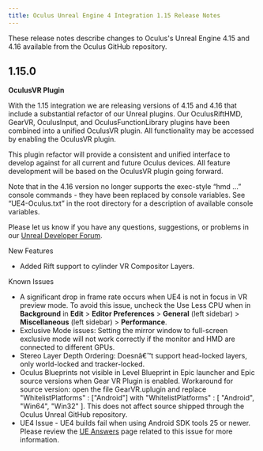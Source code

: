 ```yaml
---
title: Oculus Unreal Engine 4 Integration 1.15 Release Notes
---
```


These release notes describe changes to Oculus's Unreal Engine 4.15 and 4.16 available from the Oculus GitHub repository.

## 1.15.0

**OculusVR Plugin**

With the 1.15 integration we are releasing versions of 4.15 and 4.16 that include a substantial refactor of our Unreal plugins. Our OculusRiftHMD, GearVR, OculusInput, and OculusFunctionLibrary plugins have been combined into a unified OculusVR plugin. All functionality may be accessed by enabling the OculusVR plugin.

This plugin refactor will provide a consistent and unified interface to develop against for all current and future Oculus devices. All feature development will be based on the OculusVR plugin going forward.

Note that in the 4.16 version no longer supports the exec-style “hmd …” console commands - they have been replaced by console variables. See “UE4-Oculus.txt” in the root directory for a description of available console variables.

Please let us know if you have any questions, suggestions, or problems in our [Unreal Developer Forum](https://forums.oculus.com/developer/categories/unreal).

New Features

* Added Rift support to cylinder VR Compositor Layers. 


Known Issues

* A significant drop in frame rate occurs when UE4 is not in focus in VR preview mode. To avoid this issue, uncheck the Use Less CPU when in **Background** in **Edit** &gt; **Editor Preferences** &gt; **General** (left sidebar) &gt; **Miscellaneous** (left sidebar) &gt; **Performance**.
* Exclusive Mode issues: Setting the mirror window to full-screen exclusive mode will not work correctly if the monitor and HMD are connected to different GPUs.
* Stereo Layer Depth Ordering: Doesnâ€™t support head-locked layers, only world-locked and tracker-locked.
* Oculus Blueprints not visible in Level Blueprint in Epic launcher and Epic source versions when Gear VR Plugin is enabled. Workaround for source version: open the file GearVR.uplugin and replace "WhitelistPlatforms" : ["Android"] with "WhitelistPlatforms" : [ "Android", "Win64", "Win32" ]. This does not affect source shipped through the Oculus Unreal GitHub repository.
* UE4 Issue - UE4 builds fail when using Android SDK tools 25 or newer. Please review the [UE Answers](https://answers.unrealengine.com/questions/570870/latest-android-sdk-is-not-supported.html) page related to this issue for more information.

